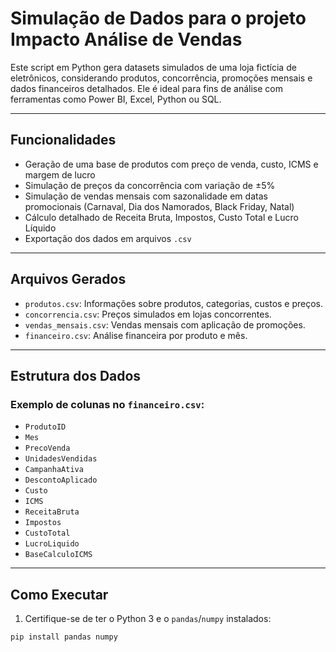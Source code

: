 # Simulação de Dados para o projeto Impacto Análise de Vendas

Este script em Python gera datasets simulados de uma loja fictícia de eletrônicos, considerando produtos, concorrência, promoções mensais e dados financeiros detalhados. Ele é ideal para fins de análise com ferramentas como Power BI, Excel, Python ou SQL.

---

## Funcionalidades

- Geração de uma base de produtos com preço de venda, custo, ICMS e margem de lucro
- Simulação de preços da concorrência com variação de ±5%
- Simulação de vendas mensais com sazonalidade em datas promocionais (Carnaval, Dia dos Namorados, Black Friday, Natal)
- Cálculo detalhado de Receita Bruta, Impostos, Custo Total e Lucro Líquido
- Exportação dos dados em arquivos `.csv`

---

## Arquivos Gerados

- `produtos.csv`: Informações sobre produtos, categorias, custos e preços.
- `concorrencia.csv`: Preços simulados em lojas concorrentes.
- `vendas_mensais.csv`: Vendas mensais com aplicação de promoções.
- `financeiro.csv`: Análise financeira por produto e mês.

---

## Estrutura dos Dados

### Exemplo de colunas no `financeiro.csv`:

- `ProdutoID`
- `Mes`
- `PrecoVenda`
- `UnidadesVendidas`
- `CampanhaAtiva`
- `DescontoAplicado`
- `Custo`
- `ICMS`
- `ReceitaBruta`
- `Impostos`
- `CustoTotal`
- `LucroLiquido`
- `BaseCalculoICMS`

---

## Como Executar

1. Certifique-se de ter o Python 3 e o `pandas`/`numpy` instalados:
```bash
pip install pandas numpy
